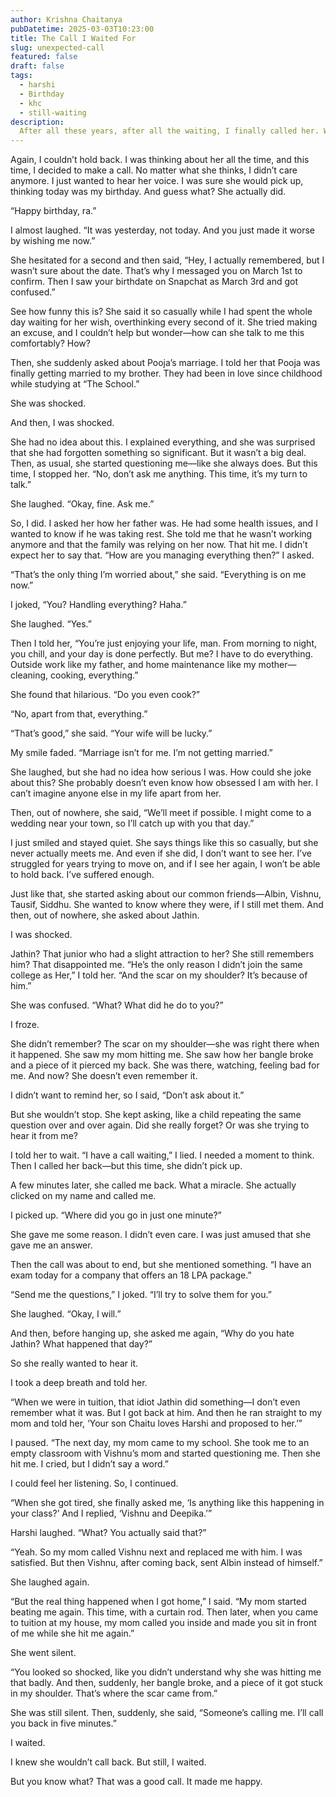 ```yaml
---
author: Krishna Chaitanya
pubDatetime: 2025-03-03T10:23:00
title: The Call I Waited For
slug: unexpected-call
featured: false
draft: false
tags:
  - harshi
  - Birthday
  - khc
  - still-waiting
description:
  After all these years, after all the waiting, I finally called her. What happened next was unexpected—she answered. A conversation filled with old memories, hidden emotions, and truths I didn’t know I needed to hear. But was it everything I had hoped for? Or just another moment that left me questioning everything?
---
```


Again, I couldn’t hold back. I was thinking about her all the time, and this time, I decided to make a call. No matter what she thinks, I didn’t care anymore. I just wanted to hear her voice. I was sure she would pick up, thinking today was my birthday. And guess what? She actually did.

“Happy birthday, ra.”

I almost laughed. “It was yesterday, not today. And you just made it worse by wishing me now.”

She hesitated for a second and then said, “Hey, I actually remembered, but I wasn’t sure about the date. That’s why I messaged you on March 1st to confirm. Then I saw your birthdate on Snapchat as March 3rd and got confused.”

See how funny this is? She said it so casually while I had spent the whole day waiting for her wish, overthinking every second of it. She tried making an excuse, and I couldn’t help but wonder—how can she talk to me this comfortably? How?

Then, she suddenly asked about Pooja’s marriage. I told her that Pooja was finally getting married to my brother. They had been in love since childhood while studying at “The School.”

She was shocked.

And then, I was shocked.

She had no idea about this. I explained everything, and she was surprised that she had forgotten something so significant. But it wasn’t a big deal. Then, as usual, she started questioning me—like she always does. But this time, I stopped her. “No, don’t ask me anything. This time, it’s my turn to talk.”

She laughed. “Okay, fine. Ask me.”

So, I did. I asked her how her father was. He had some health issues, and I wanted to know if he was taking rest. She told me that he wasn’t working anymore and that the family was relying on her now. That hit me. I didn’t expect her to say that. “How are you managing everything then?” I asked.

“That’s the only thing I’m worried about,” she said. “Everything is on me now.”

I joked, “You? Handling everything? Haha.”

She laughed. “Yes.”

Then I told her, “You’re just enjoying your life, man. From morning to night, you chill, and your day is done perfectly. But me? I have to do everything. Outside work like my father, and home maintenance like my mother—cleaning, cooking, everything.”

She found that hilarious. “Do you even cook?”

“No, apart from that, everything.”

“That’s good,” she said. “Your wife will be lucky.”

My smile faded. “Marriage isn’t for me. I’m not getting married.”

She laughed, but she had no idea how serious I was. How could she joke about this? She probably doesn’t even know how obsessed I am with her. I can’t imagine anyone else in my life apart from her.

Then, out of nowhere, she said, “We’ll meet if possible. I might come to a wedding near your town, so I’ll catch up with you that day.”

I just smiled and stayed quiet. She says things like this so casually, but she never actually meets me. And even if she did, I don’t want to see her. I’ve struggled for years trying to move on, and if I see her again, I won’t be able to hold back. I’ve suffered enough.

Just like that, she started asking about our common friends—Albin, Vishnu, Tausif, Siddhu. She wanted to know where they were, if I still met them. And then, out of nowhere, she asked about Jathin.

I was shocked.

Jathin? That junior who had a slight attraction to her? She still remembers him? That disappointed me. “He’s the only reason I didn’t join the same college as Her,” I told her. “And the scar on my shoulder? It’s because of him.”

She was confused. “What? What did he do to you?”

I froze.

She didn’t remember? The scar on my shoulder—she was right there when it happened. She saw my mom hitting me. She saw how her bangle broke and a piece of it pierced my back. She was there, watching, feeling bad for me. And now? She doesn’t even remember it.

I didn’t want to remind her, so I said, “Don’t ask about it.”

But she wouldn’t stop. She kept asking, like a child repeating the same question over and over again. Did she really forget? Or was she trying to hear it from me?

I told her to wait. “I have a call waiting,” I lied. I needed a moment to think. Then I called her back—but this time, she didn’t pick up.

A few minutes later, she called me back. What a miracle. She actually clicked on my name and called me.

I picked up. “Where did you go in just one minute?”

She gave me some reason. I didn’t even care. I was just amused that she gave me an answer.

Then the call was about to end, but she mentioned something. “I have an exam today for a company that offers an 18 LPA package.”

“Send me the questions,” I joked. “I’ll try to solve them for you.”

She laughed. “Okay, I will.”

And then, before hanging up, she asked me again, “Why do you hate Jathin? What happened that day?”

So she really wanted to hear it.

I took a deep breath and told her.

“When we were in tuition, that idiot Jathin did something—I don’t even remember what it was. But I got back at him. And then he ran straight to my mom and told her, ‘Your son Chaitu loves Harshi and proposed to her.’”

I paused. “The next day, my mom came to my school. She took me to an empty classroom with Vishnu’s mom and started questioning me. Then she hit me. I cried, but I didn’t say a word.”

I could feel her listening. So, I continued.

“When she got tired, she finally asked me, ‘Is anything like this happening in your class?’ And I replied, ‘Vishnu and Deepika.’”

Harshi laughed. “What? You actually said that?”

“Yeah. So my mom called Vishnu next and replaced me with him. I was satisfied. But then Vishnu, after coming back, sent Albin instead of himself.”

She laughed again.

“But the real thing happened when I got home,” I said. “My mom started beating me again. This time, with a curtain rod. Then later, when you came to tuition at my house, my mom called you inside and made you sit in front of me while she hit me again.”

She went silent.

“You looked so shocked, like you didn’t understand why she was hitting me that badly. And then, suddenly, her bangle broke, and a piece of it got stuck in my shoulder. That’s where the scar came from.”

She was still silent. Then, suddenly, she said, “Someone’s calling me. I’ll call you back in five minutes.”

I waited.

I knew she wouldn’t call back. But still, I waited.

But you know what? That was a good call. It made me happy.

